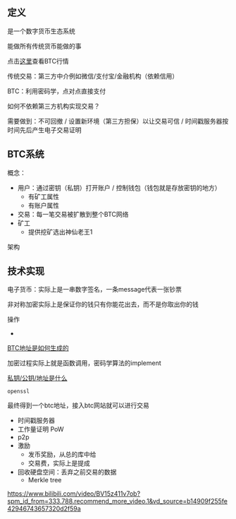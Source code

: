 ## 定义
是一个数字货币生态系统

能做所有传统货币能做的事

点击[这里](https://live.blockcypher.com/btc/)查看BTC行情

传统交易：第三方中介例如微信/支付宝/金融机构（依赖信用）

BTC：利用密码学，点对点直接支付

如何不依赖第三方机构实现交易？

需要做到：不可回撤 / 设置新环境（第三方担保）以让交易可信 / 时间戳服务器按时间先后产生电子交易证明

## BTC系统

概念：

- 用户：通过密钥（私钥）打开账户 / 控制钱包（钱包就是存放密钥的地方）
    - 有矿工属性
    - 有账户属性
- 交易：每一笔交易被扩散到整个BTC网络
- 矿工
    - 提供挖矿选出神仙老王1

架构

## 技术实现

电子货币：实际上是一串数字签名，一条message代表一张钞票

非对称加密实际上是保证你的钱只有你能花出去，而不是你取出你的钱

操作

- 

[BTC地址是如何生成的](https://www.jianshu.com/p/954e143e97d2)

加密过程实际上就是函数调用，密码学算法的implement

[私钥/公钥/地址是什么](https://zhuanlan.zhihu.com/p/140316480)

```shell
openssl
```

最终得到一个btc地址，接入btc网站就可以进行交易

- 时间戳服务器
- 工作量证明 PoW
- p2p
- 激励
    - 发币奖励，从总的库中给
    - 交易费，实际上是提成
- 回收硬盘空间：丢弃之前交易的数据
    - Merkle tree

https://www.bilibili.com/video/BV15z411v7ob?spm_id_from=333.788.recommend_more_video.1&vd_source=b14909f255fe42946743657320d2f59a